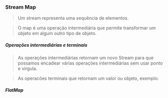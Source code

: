 ### Stream Map

> Um stream representa uma sequência de elementos.

> O map é uma operação intermediária que permite transformar um objeto em algum outro tipo de objeto. 

##### Operações intermediárias e terminais

> As operações intermediárias retornam um novo Stream para que possamos encadear várias operações intermediárias sem usar ponto e vírgula.

> As operacões terminais que retornam um valor ou objeto, exemplo:

##### FlatMap


